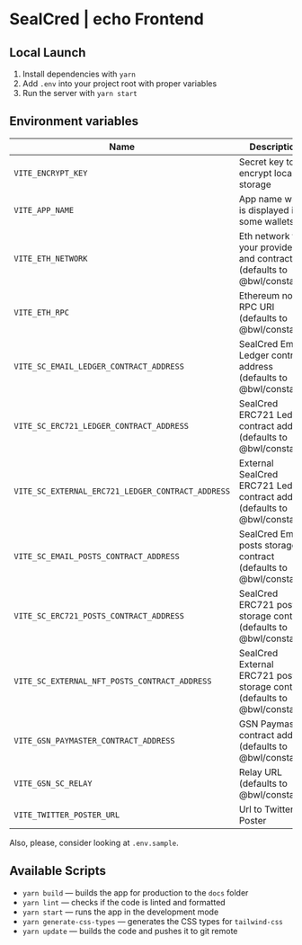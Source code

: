 # SealCred | echo Frontend

## Local Launch

1. Install dependencies with `yarn`
2. Add `.env` into your project root with proper variables
3. Run the server with `yarn start`

## Environment variables

| Name                                              | Description                                                                   |
| ------------------------------------------------- | ----------------------------------------------------------------------------- |
| `VITE_ENCRYPT_KEY`                                | Secret key to encrypt local storage                                           |
| `VITE_APP_NAME`                                   | App name which is displayed in some wallets                                   |
| `VITE_ETH_NETWORK`                                | Eth network for your providers and contract (defaults to @bwl/constants)      |
| `VITE_ETH_RPC`                                    | Ethereum node RPC URI (defaults to @bwl/constants)                            |
| `VITE_SC_EMAIL_LEDGER_CONTRACT_ADDRESS`           | SealCred Email Ledger contract address (defaults to @bwl/constants)           |
| `VITE_SC_ERC721_LEDGER_CONTRACT_ADDRESS`          | SealCred ERC721 Ledger contract address (defaults to @bwl/constants)          |
| `VITE_SC_EXTERNAL_ERC721_LEDGER_CONTRACT_ADDRESS` | External SealCred ERC721 Ledger contract address (defaults to @bwl/constants) |
| `VITE_SC_EMAIL_POSTS_CONTRACT_ADDRESS`            | SealCred Email posts storage contract (defaults to @bwl/constants)            |
| `VITE_SC_ERC721_POSTS_CONTRACT_ADDRESS`           | SealCred ERC721 posts storage contract (defaults to @bwl/constants)           |
| `VITE_SC_EXTERNAL_NFT_POSTS_CONTRACT_ADDRESS`     | SealCred External ERC721 posts storage contract (defaults to @bwl/constants)  |
| `VITE_GSN_PAYMASTER_CONTRACT_ADDRESS`             | GSN Paymaster contract address (defaults to @bwl/constants)                   |
| `VITE_GSN_SC_RELAY`                               | Relay URL (defaults to @bwl/constants)                                        |
| `VITE_TWITTER_POSTER_URL`                         | Url to Twitter Poster                                                         |

Also, please, consider looking at `.env.sample`.

## Available Scripts

- `yarn build` — builds the app for production to the `docs` folder
- `yarn lint` — checks if the code is linted and formatted
- `yarn start` — runs the app in the development mode
- `yarn generate-css-types` — generates the CSS types for `tailwind-css`
- `yarn update` — builds the code and pushes it to git remote
